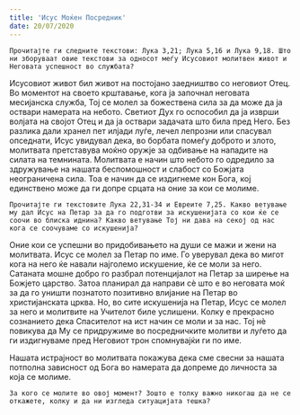 ```yaml
---
title: 'Исус Моќен Посредник'
date: 20/07/2020
---
```


`Прочитајте ги следните текстови: Лука 3,21; Лука 5,16 и Лука 9,18. Што ни зборуваат овие текстови за односот меѓу Исусовиот молитвен живот и Неговата успешност во службата?`

Исусовиот живот бил живот на постојано заедништво со неговиот Отец. Во моментот на своето крштавање, кога ја започнал неговата месијанска служба, Тој се молел за божествена сила за да може да ја оствари намерата на небото. Светиот Дух го оспособил да ја изврши волјата на својот Отец и да ја оствари задачата што била пред Него. Без разлика дали хранел пет илјади луѓе, лечел лепрозни или спасувал опседнати, Исус увидувал дека, во борбата помеѓу доброто и злото, молитвата претставува моќно оружје за одбивање на нападите на силата на темнината. Молитвата е начин што небото го одредило за здружување на нашата беспомошност и слабост со Божјата неограничена сила. Тоа е начин да се издигнеме кон Бога, кој единствено може да ги допре срцата на оние за кои се молиме.

`Прочитајте ги текстовите Лука 22,31-34 и Евреите 7,25. Какво ветување му дал Исус на Петар за да го подготви за искушенијата со кои ќе се соочи во блиска иднина? Какво ветување Тој ни дава на секој од нас кога се соочуваме со искушенија?`

Оние кои се успешни во придобивањето на души се мажи и жени на молитвата. Исус се молел за Петар по име. Го уверувал дека во мигот кога на него ќе навали најголемо искушение, ќе се моли за него. Сатаната мошне добро го разбрал потенцијалот на Петар за ширење на Божјето царство. Затоа планирал да направи сѐ што е во неговата моќ за да го уништи познатото позитивно влијание на Петар во христијанската црква. Но, во сите искушенија на Петар, Исус се молел за него и молитвите на Учителот биле услишени. Колку е прекрасно сознанието дека Спасителот на ист начин се моли и за нас. Тој нѐ повикува да Му се придружиме во посредничките молитви и луѓето да ги издигнуваме пред Неговиот трон спомнувајќи ги по име.

Нашата истрајност во молитвата покажува дека сме свесни за нашата потполна зависност од Бога во намерата да допреме до личноста за која се молиме.

`За кого се молите во овој момент? Зошто е толку важно никогаш да не се откажете, колку и да ни изгледа ситуацијата тешка?`